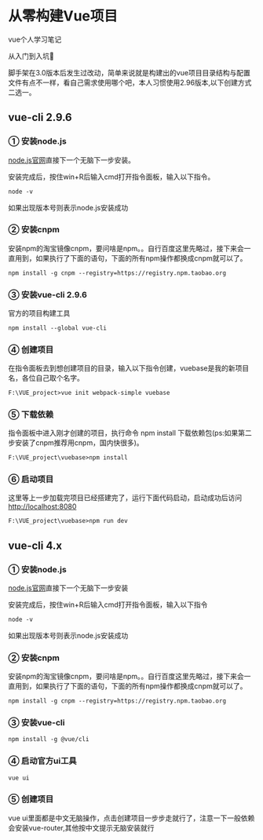 # 从零构建Vue项目


vue个人学习笔记

从入门到入坑:triumph:

<!--more-->


脚手架在3.0版本后发生过改动，简单来说就是构建出的vue项目目录结构与配置文件有点不一样，看自己需求使用哪个吧，本人习惯使用2.96版本,以下创建方式二选一。
## vue-cli 2.9.6

### ① 安装node.js

[node.js官网](http://nodejs.cn/)直接下一个无脑下一步安装。

安装完成后，按住win+R后输入cmd打开指令面板，输入以下指令。

```markdown
node -v
```

如果出现版本号则表示node.js安装成功

### ② 安装cnpm
安装npm的淘宝镜像cnpm，要问啥是npm。。自行百度这里先略过，接下来会一直用到，如果执行了下面的语句，下面的所有npm操作都换成cnpm就可以了。
```markdown
npm install -g cnpm --registry=https://registry.npm.taobao.org
```
### ③ 安装vue-cli 2.9.6
官方的项目构建工具
```markdown
npm install --global vue-cli
```     
### ④ 创建项目

在指令面板去到想创建项目的目录，输入以下指令创建，vuebase是我的新项目名，各位自己取个名字。

```markdown
F:\VUE_project>vue init webpack-simple vuebase
```
### ⑤ 下载依赖

指令面板中进入刚才创建的项目，执行命令 npm install 下载依赖包(ps:如果第二步安装了cnpm推荐用cnpm，国内快很多)。

```markdown
F:\VUE_project\vuebase>npm install
```
### ⑥ 启动项目

这里等上一步加载完项目已经搭建完了，运行下面代码启动，启动成功后访问[http://localhost:8080](http://localhost:8080)

```markdown
F:\VUE_project\vuebase>npm run dev
```

## vue-cli 4.x

### ① 安装node.js

[node.js官网](http://nodejs.cn/)直接下一个无脑下一步安装

安装完成后，按住win+R后输入cmd打开指令面板，输入以下指令

```markdown
node -v
```

如果出现版本号则表示node.js安装成功

### ② 安装cnpm
安装npm的淘宝镜像cnpm，要问啥是npm。。自行百度这里先略过，接下来会一直用到，如果执行了下面的语句，下面的所有npm操作都换成cnpm就可以了。
```markdown
npm install -g cnpm --registry=https://registry.npm.taobao.org
```

### ③ 安装vue-cli

```markdown
npm install -g @vue/cli
```

### ④ 启动官方ui工具
```markdown
vue ui
```

### ⑤ 创建项目

vue ui里面都是中文无脑操作，点击创建项目一步步走就行了，注意一下一般依赖会安装vue-router,其他按中文提示无脑安装就行
